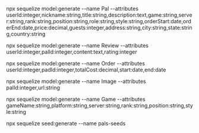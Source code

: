 npx sequelize model:generate --name Pal --attributes userId:integer,nickname:string,title:string,description:text,game:string,server:string,rank:string,position:string,role:string,style:string,orderStart:date,orderEnd:date,price:decimal,guests:integer,address:string,city:string,state:string,country:string

npx sequelize model:generate --name Review --attributes userId:integer,palId:integer,content:text,rating:integer

npx sequelize model:generate --name Order --attributes userId:integer,padId:integer,totalCost:decimal,start:date,end:date

npx sequelize model:generate --name Image --attributes palId:integer,url:string

npx sequelize model:generate --name Game --attributes gameName:string,platform:string,server:string,rank:string,position:string,style:string

npx sequelize seed:generate --name pals-seeds
